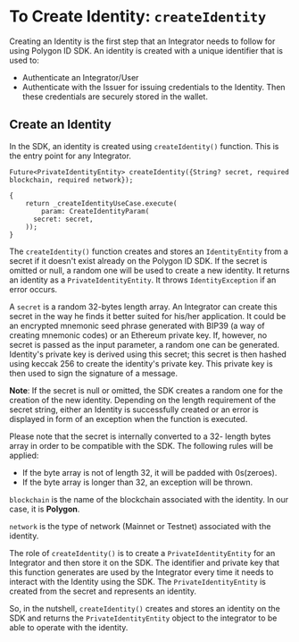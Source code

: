 # To Create Identity: `createIdentity`
 
Creating an Identity is the first step that an Integrator needs to follow for using Polygon ID SDK. An identity is created with a unique identifier that is used to:
 
- Authenticate an Integrator/User
- Authenticate with the Issuer for issuing credentials to the Identity. Then these credentials are securely stored in the wallet.
 
## Create an Identity
 
In the SDK, an identity is created using `createIdentity()` function. This is the entry point for any Integrator.
 
```
Future<PrivateIdentityEntity> createIdentity({String? secret, required blockchain, required network}); 
 
{
    return _createIdentityUseCase.execute(
        param: CreateIdentityParam(
      secret: secret,
    ));
}
```
The `createIdentity()` function creates and stores an `IdentityEntity` from a secret if it doesn't exist already on the Polygon ID SDK. If the secret is omitted or null, a random one will be used to create a new identity. It returns an identity as a `PrivateIdentityEntity`. It throws `IdentityException` if an error occurs.

A `secret` is a random 32-bytes length array. An Integrator can create this secret in the way he finds it better suited for his/her application. It could be an encrypted mnemonic seed phrase generated with BIP39 (a way of creating mnemonic codes) or an Ethereum private key. If, however, no secret is passed as the input parameter, a random one can be generated. Identity's private key is derived using this secret; this secret is then hashed using keccak 256 to create the identity's private key. This private key is then used to sign the signature of a message.  

**Note**: If the secret is null or omitted, the SDK creates a random one for the creation of the new identity. Depending on the length requirement of the secret string, either an Identity is successfully created or an error is displayed in form of an exception when the function is executed.

Please note that the secret is internally converted to a 32- length bytes array in order to be compatible with the SDK. The following rules will be applied:
 - If the byte array is not of length 32, it will be padded with 0s(zeroes).
 - If the byte array is longer than 32, an exception will be thrown.
 
`blockchain` is the name of the blockchain associated with the identity. In our case, it is **Polygon**. 

`network` is the type of network (Mainnet or Testnet) associated with the identity. 
 
The role of `createIdentity()` is to create a `PrivateIdentityEntity` for an Integrator and then store it on the SDK. The identifier and private key that this function generates are used by the Integrator every time it needs to interact with the Identity using the SDK. The `PrivateIdentityEntity` is created from the secret and represents an identity.
 
So, in the nutshell, `createIdentity()` creates and stores an identity on the SDK and returns the `PrivateIdentityEntity` object to the integrator to be able to operate with the identity. 


